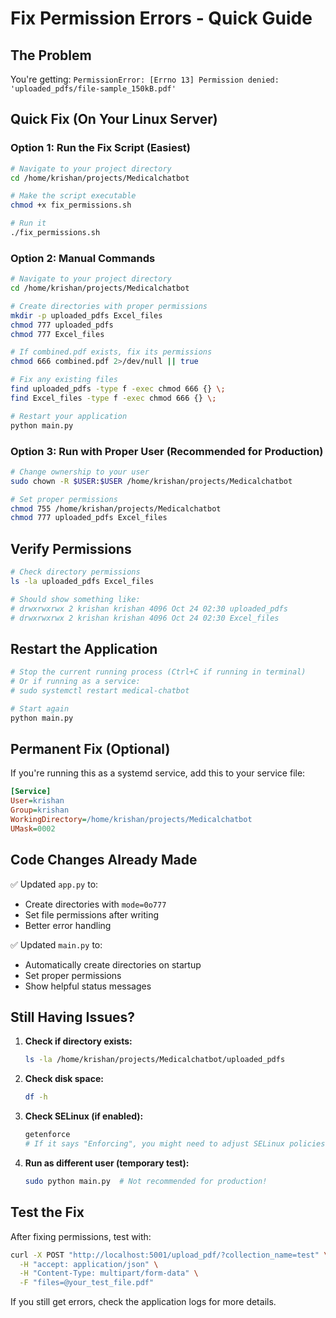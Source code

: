 # Fix Permission Errors - Quick Guide

## The Problem
You're getting: `PermissionError: [Errno 13] Permission denied: 'uploaded_pdfs/file-sample_150kB.pdf'`

## Quick Fix (On Your Linux Server)

### Option 1: Run the Fix Script (Easiest)

```bash
# Navigate to your project directory
cd /home/krishan/projects/Medicalchatbot

# Make the script executable
chmod +x fix_permissions.sh

# Run it
./fix_permissions.sh
```

### Option 2: Manual Commands

```bash
# Navigate to your project directory
cd /home/krishan/projects/Medicalchatbot

# Create directories with proper permissions
mkdir -p uploaded_pdfs Excel_files
chmod 777 uploaded_pdfs
chmod 777 Excel_files

# If combined.pdf exists, fix its permissions
chmod 666 combined.pdf 2>/dev/null || true

# Fix any existing files
find uploaded_pdfs -type f -exec chmod 666 {} \;
find Excel_files -type f -exec chmod 666 {} \;

# Restart your application
python main.py
```

### Option 3: Run with Proper User (Recommended for Production)

```bash
# Change ownership to your user
sudo chown -R $USER:$USER /home/krishan/projects/Medicalchatbot

# Set proper permissions
chmod 755 /home/krishan/projects/Medicalchatbot
chmod 777 uploaded_pdfs Excel_files
```

## Verify Permissions

```bash
# Check directory permissions
ls -la uploaded_pdfs Excel_files

# Should show something like:
# drwxrwxrwx 2 krishan krishan 4096 Oct 24 02:30 uploaded_pdfs
# drwxrwxrwx 2 krishan krishan 4096 Oct 24 02:30 Excel_files
```

## Restart the Application

```bash
# Stop the current running process (Ctrl+C if running in terminal)
# Or if running as a service:
# sudo systemctl restart medical-chatbot

# Start again
python main.py
```

## Permanent Fix (Optional)

If you're running this as a systemd service, add this to your service file:

```ini
[Service]
User=krishan
Group=krishan
WorkingDirectory=/home/krishan/projects/Medicalchatbot
UMask=0002
```

## Code Changes Already Made

✅ Updated `app.py` to:
- Create directories with `mode=0o777`
- Set file permissions after writing
- Better error handling

✅ Updated `main.py` to:
- Automatically create directories on startup
- Set proper permissions
- Show helpful status messages

## Still Having Issues?

1. **Check if directory exists:**
   ```bash
   ls -la /home/krishan/projects/Medicalchatbot/uploaded_pdfs
   ```

2. **Check disk space:**
   ```bash
   df -h
   ```

3. **Check SELinux (if enabled):**
   ```bash
   getenforce
   # If it says "Enforcing", you might need to adjust SELinux policies
   ```

4. **Run as different user (temporary test):**
   ```bash
   sudo python main.py  # Not recommended for production!
   ```

## Test the Fix

After fixing permissions, test with:

```bash
curl -X POST "http://localhost:5001/upload_pdf/?collection_name=test" \
  -H "accept: application/json" \
  -H "Content-Type: multipart/form-data" \
  -F "files=@your_test_file.pdf"
```

If you still get errors, check the application logs for more details.

